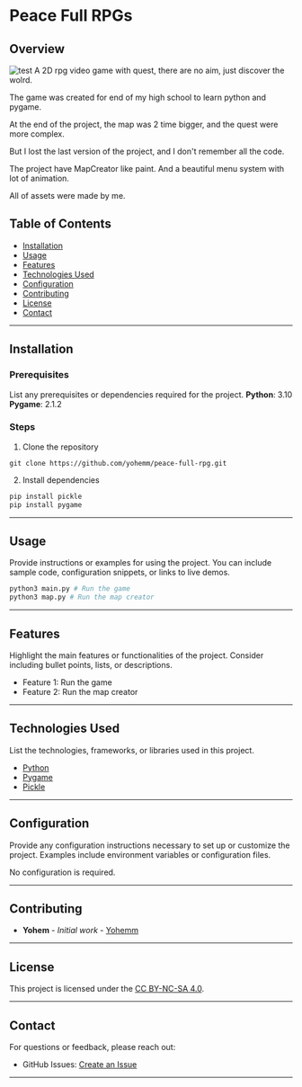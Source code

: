 
# Peace Full RPGs

<!-- ![Project Banner](path/to/banner/image)  -->

## Overview
![test](https://raw.githubusercontent.com/yohemm/RPG/master/asset/animation/sprites/player/idle/0.png)
A 2D rpg video game with quest, there are no aim, just discover the wolrd.

The game was created for end of my high school to learn python and pygame.

At the end of the project, the map was 2 time bigger, and the quest were more complex.

But I lost the last version of the project, and I don't remember all the code.

The project have MapCreator like paint. And a beautiful menu system with lot of animation.

All of assets were made by me.

## Table of Contents
- [Installation](#installation)
- [Usage](#usage)
- [Features](#features)
- [Technologies Used](#technologies-used)
- [Configuration](#configuration)
- [Contributing](#contributing)
- [License](#license)
- [Contact](#contact)

---

## Installation
### Prerequisites
List any prerequisites or dependencies required for the project.
**Python**: 3.10
**Pygame**: 2.1.2

### Steps


1. Clone the repository
```git
git clone https://github.com/yohemm/peace-full-rpg.git
```

2. Install dependencies
```sh
pip install pickle
pip install pygame
```

---

## Usage
Provide instructions or examples for using the project. You can include sample code, configuration snippets, or links to live demos.
```sh
python3 main.py # Run the game
python3 map.py # Run the map creator
```

---

## Features
Highlight the main features or functionalities of the project. Consider including bullet points, lists, or descriptions.
- Feature 1: Run the game
- Feature 2: Run the map creator

---

## Technologies Used
List the technologies, frameworks, or libraries used in this project.
- [Python](https://www.python.org/)
- [Pygame](https://www.pygame.org/)
- [Pickle](https://docs.python.org/3/library/pickle.html)

---

## Configuration
Provide any configuration instructions necessary to set up or customize the project. Examples include environment variables or configuration files.

No configuration is required.


---

## Contributing
* **Yohem** - *Initial work* - [Yohemm](https://github.com/yohemm)

---

## License
This project is licensed under the [CC BY-NC-SA 4.0](https://creativecommons.org/licenses/by-nc-sa/4.0/).

---

## Contact
For questions or feedback, please reach out:
- GitHub Issues: [Create an Issue](https://github.com/yohemm/peace-full-rpg/issues)

---
